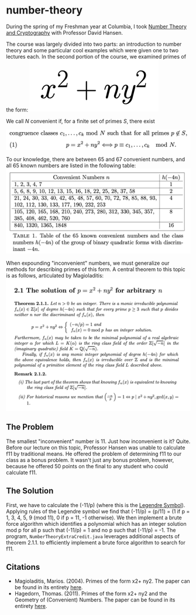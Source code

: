# number-theory

During the spring of my Freshman year at Columbia, I took [Number Theory and Cryptography](http://math.columbia.edu/~makisumi/courses/19s3020/) with Professor David Hansen.

The course was largely divided into two parts: an introduction to number theory and some particular cool examples which were given one to two lectures each. In the second portion of the course, we examined primes of the form: ![Magioladitis, 1](https://github.com/mattlawhon/number-theory/blob/master/img/statement.png)

We call *N* convenient if, for a finite set of primes *S*, there exist

![Hagedorn, 1](https://github.com/mattlawhon/number-theory/blob/master/img/convenient.png)

To our knowledge, there are between 65 and 67 convenient numbers, and all 65 known numbers are listed in the following table: ![Hagedorn, 1](https://github.com/mattlawhon/number-theory/blob/master/img/table.png)

When expounding "inconvenient" numbers, we must generalize our methods for describing primes of this form. A central theorem to this topic is as follows, articulated by Magioladitis:
![Magioladitis, 17](https://github.com/mattlawhon/number-theory/blob/master/img/theorem.png)

## The Problem
The smallest "inconvenient" number is 11. Just how inconvenient is it? Quite. Before our lecture on this topic, Professor Hansen was unable to calculate f11 by traditional means. He offered the problem of determining f11 to our class as a bonus problem. It wasn't just any bonus problem, however, because he offered 50 points on the final to any student who could calculate f11.

## The Solution
First, we have to calculate the (-11/p) (where this is the [Legendre Symbol](https://en.wikipedia.org/wiki/Legendre_symbol)). Applying rules of the Legendre symbol we find that (-11/p) = (p/11) = (1 if p = 1, 3, 4, 5, 9 (mod 11), 0 if p = 11, -1 otherwise). We then implement a brute force algorithm which identifies a polynomial which has an integer solution mod p for all p such that (-11/p) = 1 and no p such that (-11/p) = -1. The program, `NumberTheoryExtraCredit.java` leverages additional aspects of theorem 2.1.1. to efficiently implement a brute force algorithm to search for f11.

## Citations
- Magioladitis, Marios. (2004). Primes of the form x2+ ny2. The paper can be found in its entirety [here](https://www.researchgate.net/publication/228725885_Primes_of_the_form_x_2_ny_2).
- Hagedorn, Thomas. (2011). Primes of the form x2+ ny2 and the Geometry of (Convenient) Numbers. The paper can be found in its entirety [here](http://math.uga.edu/~pete/Hagedorn11.pdf).
